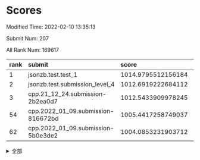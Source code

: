# Scores

Modified Time: 2022-02-10 13:35:13

Submit Num: 207

All Rank Num: 169617

| rank |               submit               |       score        |       sigma        | pk_num |
| :--- | :--------------------------------- | :----------------- | :----------------- | :----- |
| 1    | jsonzb.test.test_1                 | 1014.9795512156184 | 0.8730253014480766 | 3279   |
| 2    | jsonzb.test.submission_level_4     | 1012.6919222684112 | 0.8046827399824062 | 3279   |
| 3    | cpp.21_12_24.submission-2b2ea0d7   | 1012.5433909978245 | 0.7951087650417179 | 3278   |
| 54   | cpp.2022_01_09.submission-816672bd | 1005.4417258749037 | 0.7317234266239003 | 3281   |
| 62   | cpp.2022_01_09.submission-5b0e3de2 | 1004.0853231903712 | 0.7255543277199724 | 3276   |


<details>
<summary>全部</summary>

| rank |                 submit                 |       score        |       sigma        | pk_num |
| :--- | :------------------------------------- | :----------------- | :----------------- | :----- |
| 1    | jsonzb.test.test_1                     | 1014.9795512156184 | 0.8730253014480766 | 3279   |
| 2    | jsonzb.test.submission_level_4         | 1012.6919222684112 | 0.8046827399824062 | 3279   |
| 3    | cpp.21_12_24.submission-2b2ea0d7       | 1012.5433909978245 | 0.7951087650417179 | 3278   |
| 4    | gobigger.level_3.submission_level_3_34 | 1012.2021055274558 | 0.7761096820414757 | 3278   |
| 5    | gobigger.level_3.submission_level_3_8  | 1011.9371911186978 | 0.7929618183791544 | 3279   |
| 6    | gobigger.level_3.submission_level_3_42 | 1011.6228797724928 | 0.7693528057065633 | 3275   |
| 7    | gobigger.level_3.submission_level_3_31 | 1011.2306055603298 | 0.7889630112401914 | 3285   |
| 8    | gobigger.level_3.submission_level_3_12 | 1011.0119743721782 | 0.796115687956667  | 3278   |
| 9    | gobigger.level_3.submission_level_3_47 | 1011.0028756109725 | 0.7718946857149901 | 3279   |
| 10   | gobigger.level_3.submission_level_3_7  | 1010.9745422264433 | 0.7478446800797858 | 3278   |
| 11   | gobigger.level_3.submission_level_3_46 | 1010.8053375299222 | 0.7846572241842542 | 3281   |
| 12   | gobigger.level_3.submission_level_3_28 | 1010.7643470261653 | 0.7373084549537238 | 3270   |
| 13   | gobigger.level_3.submission_level_3_36 | 1010.748481626287  | 0.786416724997703  | 3286   |
| 14   | gobigger.level_3.submission_level_3_48 | 1010.7390575277335 | 0.7686985088058593 | 3280   |
| 15   | gobigger.level_3.submission_level_3_19 | 1010.5943331197212 | 0.7799336242573389 | 3280   |
| 16   | gobigger.level_3.submission_level_3_43 | 1010.5836738896348 | 0.750226812497639  | 3278   |
| 17   | gobigger.level_3.submission_level_3_25 | 1010.5740579932411 | 0.751102868007743  | 3279   |
| 18   | gobigger.level_3.submission_level_3_10 | 1010.5703995561354 | 0.7665547598487912 | 3277   |
| 19   | gobigger.level_3.submission_level_3_1  | 1010.4808870038433 | 0.761254661058983  | 3277   |
| 20   | gobigger.level_3.submission_level_3_23 | 1010.4383675538676 | 0.7615994822824877 | 3281   |
| 21   | gobigger.level_3.submission_level_3_9  | 1010.4262058847673 | 0.7917302628944566 | 3273   |
| 22   | gobigger.level_3.submission_level_3_17 | 1010.2209756766523 | 0.7615682525537348 | 3283   |
| 23   | gobigger.level_3.submission_level_3_22 | 1010.0485287518171 | 0.7569102368357392 | 3274   |
| 24   | gobigger.level_3.submission_level_3_40 | 1010.0200426341979 | 0.7660981429011969 | 3276   |
| 25   | gobigger.level_3.submission_level_3_0  | 1009.9399781967196 | 0.7390392026229153 | 3280   |
| 26   | gobigger.level_3.submission_level_3_3  | 1009.9208813452848 | 0.7541340709386635 | 3274   |
| 27   | gobigger.level_3.submission_level_3_4  | 1009.9139401714293 | 0.763886769929874  | 3274   |
| 28   | gobigger.level_3.submission_level_3_16 | 1009.8757914895962 | 0.7478849720749855 | 3274   |
| 29   | gobigger.level_3.submission_level_3_45 | 1009.7399314340249 | 0.7630440212446904 | 3280   |
| 30   | gobigger.level_3.submission_level_3_6  | 1009.732324568081  | 0.7512142870985636 | 3279   |
| 31   | gobigger.level_3.submission_level_3_13 | 1009.6644458048232 | 0.7761071486953769 | 3282   |
| 32   | gobigger.level_3.submission_level_3_27 | 1009.6583724810127 | 0.7336957784512159 | 3273   |
| 33   | gobigger.level_3.submission_level_3_38 | 1009.6367278206644 | 0.7616104870299577 | 3277   |
| 34   | gobigger.level_3.submission_level_3_26 | 1009.5920027686408 | 0.7669392124548179 | 3282   |
| 35   | gobigger.level_3.submission_level_3_49 | 1009.4770570203699 | 0.7417745048812567 | 3275   |
| 36   | gobigger.level_3.submission_level_3_35 | 1009.4586323724913 | 0.7466944021282362 | 3278   |
| 37   | gobigger.level_3.submission_level_3_2  | 1009.4471127049533 | 0.7422772883089973 | 3276   |
| 38   | gobigger.level_3.submission_level_3_41 | 1009.4299417609966 | 0.7638192719439724 | 3281   |
| 39   | gobigger.level_3.submission_level_3_18 | 1009.4274920788025 | 0.7511797834788816 | 3271   |
| 40   | gobigger.level_3.submission_level_3_30 | 1009.420134886906  | 0.7604653800064748 | 3281   |
| 41   | gobigger.level_3.submission_level_3_39 | 1009.3349663245841 | 0.7367383765452917 | 3277   |
| 42   | gobigger.level_3.submission_level_3_20 | 1009.3218458848213 | 0.7480717901569018 | 3276   |
| 43   | gobigger.level_3.submission_level_3_11 | 1009.2774536978161 | 0.7469243934583158 | 3281   |
| 44   | gobigger.level_3.submission_level_3_44 | 1009.220842452191  | 0.7424355773274507 | 3282   |
| 45   | gobigger.level_3.submission_level_3_29 | 1009.1729659950731 | 0.7444658744759495 | 3281   |
| 46   | gobigger.level_3.submission_level_3_5  | 1009.0665321461697 | 0.746378829521554  | 3274   |
| 47   | gobigger.level_3.submission_level_3_15 | 1008.9357679966901 | 0.7644848456761636 | 3274   |
| 48   | gobigger.level_3.submission_level_3_24 | 1008.8323288781336 | 0.7569548080684051 | 3279   |
| 49   | gobigger.level_3.submission_level_3_21 | 1008.7939010433684 | 0.7354217676073128 | 3280   |
| 50   | gobigger.level_3.submission_level_3_14 | 1008.7050571823054 | 0.7379487205604918 | 3279   |
| 51   | gobigger.level_3.submission_level_3_32 | 1008.5002042147643 | 0.7534619764811782 | 3278   |
| 52   | gobigger.level_3.submission_level_3_33 | 1008.4087105168221 | 0.7561648399890768 | 3281   |
| 53   | gobigger.level_3.submission_level_3_37 | 1008.2675092164309 | 0.7542792317381362 | 3278   |
| 54   | cpp.2022_01_09.submission-816672bd     | 1005.4417258749037 | 0.7317234266239003 | 3281   |
| 55   | gobigger.level_1.submission_level_1_31 | 1005.092767448101  | 0.7294006120148405 | 3275   |
| 56   | gobigger.level_1.submission_level_1_21 | 1004.9553168823245 | 0.7242534049439768 | 3276   |
| 57   | gobigger.level_1.submission_level_1_10 | 1004.8268870377722 | 0.7258698384049624 | 3282   |
| 58   | gobigger.level_1.submission_level_1_6  | 1004.6207258343532 | 0.7185464311409504 | 3280   |
| 59   | gobigger.level_1.submission_level_1_28 | 1004.3386525385303 | 0.7292705036341071 | 3277   |
| 60   | gobigger.level_1.submission_level_1_1  | 1004.331875290394  | 0.7200968620096676 | 3277   |
| 61   | gobigger.level_1.submission_level_1_33 | 1004.1067040852928 | 0.7046819098280634 | 3279   |
| 62   | cpp.2022_01_09.submission-5b0e3de2     | 1004.0853231903712 | 0.7255543277199724 | 3276   |
| 63   | gobigger.level_1.submission_level_1_5  | 1003.9760682014391 | 0.7293003722909318 | 3272   |
| 64   | gobigger.level_1.submission_level_1_41 | 1003.961136718459  | 0.7282239757418024 | 3281   |
| 65   | gobigger.level_1.submission_level_1_48 | 1003.9420337554313 | 0.7196136455983861 | 3271   |
| 66   | gobigger.level_1.submission_level_1_19 | 1003.9139062467757 | 0.7150016226551756 | 3271   |
| 67   | gobigger.level_1.submission_level_1_49 | 1003.8620389132003 | 0.715227843814728  | 3279   |
| 68   | gobigger.level_1.submission_level_1_26 | 1003.8572529617031 | 0.7159958695650053 | 3275   |
| 69   | gobigger.level_1.submission_level_1_29 | 1003.8016842528064 | 0.7249041022617504 | 3277   |
| 70   | gobigger.level_1.submission_level_1_34 | 1003.7890712076218 | 0.7266924368531341 | 3274   |
| 71   | gobigger.level_1.submission_level_1_43 | 1003.7848330263854 | 0.7110786672193429 | 3280   |
| 72   | gobigger.level_1.submission_level_1_23 | 1003.6933164032639 | 0.719632517496864  | 3278   |
| 73   | gobigger.level_1.submission_level_1_16 | 1003.5751795388229 | 0.7052524442776944 | 3278   |
| 74   | gobigger.level_1.submission_level_1_20 | 1003.5390156074276 | 0.7109578043203008 | 3278   |
| 75   | gobigger.level_1.submission_level_1_18 | 1003.4998054194497 | 0.7190211016536017 | 3272   |
| 76   | gobigger.level_1.submission_level_1_0  | 1003.4821424449066 | 0.712858027550999  | 3280   |
| 77   | gobigger.level_1.submission_level_1_4  | 1003.4026291603388 | 0.7108273750628875 | 3279   |
| 78   | gobigger.level_1.submission_level_1_42 | 1003.3998172840637 | 0.7326043436068603 | 3280   |
| 79   | gobigger.level_1.submission_level_1_11 | 1003.3967115220956 | 0.7017592163718297 | 3278   |
| 80   | gobigger.level_1.submission_level_1_27 | 1003.3102825773494 | 0.7182567701389493 | 3274   |
| 81   | gobigger.level_1.submission_level_1_8  | 1003.2447435349338 | 0.707772206902954  | 3279   |
| 82   | gobigger.level_1.submission_level_1_17 | 1003.1520638747451 | 0.7182739990142722 | 3276   |
| 83   | gobigger.level_1.submission_level_1_30 | 1003.1457175811489 | 0.7230994767896978 | 3277   |
| 84   | gobigger.level_1.submission_level_1_35 | 1002.9628708621277 | 0.7181983701278697 | 3283   |
| 85   | gobigger.level_1.submission_level_1_32 | 1002.9578964900212 | 0.7192734667847634 | 3275   |
| 86   | gobigger.level_1.submission_level_1_13 | 1002.9571906305149 | 0.70208777252357   | 3276   |
| 87   | gobigger.level_1.submission_level_1_12 | 1002.8403207426827 | 0.7239345859205497 | 3279   |
| 88   | gobigger.level_1.submission_level_1_15 | 1002.714805470496  | 0.7187048475329605 | 3275   |
| 89   | gobigger.level_1.submission_level_1_36 | 1002.6253899821197 | 0.6967958710766048 | 3277   |
| 90   | gobigger.level_1.submission_level_1_40 | 1002.5850076243917 | 0.7263571311939031 | 3274   |
| 91   | gobigger.level_1.submission_level_1_37 | 1002.5682001322726 | 0.7148470729267056 | 3278   |
| 92   | gobigger.level_1.submission_level_1_44 | 1002.5583922832843 | 0.7090802257845553 | 3276   |
| 93   | gobigger.level_1.submission_level_1_3  | 1002.4818921970465 | 0.719295044854352  | 3281   |
| 94   | gobigger.level_1.submission_level_1_2  | 1002.4537933294888 | 0.7081215857378116 | 3282   |
| 95   | gobigger.level_1.submission_level_1_14 | 1002.4440211390967 | 0.7111618594887255 | 3283   |
| 96   | gobigger.level_1.submission_level_1_22 | 1002.4405405737343 | 0.714777316444953  | 3274   |
| 97   | gobigger.level_1.submission_level_1_9  | 1002.3901416063591 | 0.7257167838968843 | 3278   |
| 98   | gobigger.level_1.submission_level_1_7  | 1002.2343424173978 | 0.7107707684668718 | 3278   |
| 99   | gobigger.level_1.submission_level_1_45 | 1002.2080160648062 | 0.7204429718666134 | 3278   |
| 100  | gobigger.level_1.submission_level_1_39 | 1002.1986696223051 | 0.7186071390685417 | 3275   |
| 101  | gobigger.level_1.submission_level_1_25 | 1002.1940802476742 | 0.7069328880244671 | 3274   |
| 102  | gobigger.level_1.submission_level_1_46 | 1002.1728302515594 | 0.708481788349999  | 3276   |
| 103  | gobigger.level_1.submission_level_1_47 | 1002.0098848584361 | 0.7197028988933868 | 3280   |
| 104  | gobigger.level_1.submission_level_1_24 | 1001.5256725697842 | 0.7105911176392653 | 3277   |
| 105  | gobigger.level_1.submission_level_1_38 | 1001.3668909061225 | 0.713770653891441  | 3271   |
| 106  | gobigger.random.submission_random_14   | 997.7126121988683  | 0.7123938880557669 | 3277   |
| 107  | gobigger.random.submission_random_28   | 997.5764549839749  | 0.7090878122793024 | 3281   |
| 108  | gobigger.random.submission_random_16   | 996.9270139754851  | 0.7037743420012452 | 3275   |
| 109  | gobigger.random.submission_random_20   | 996.7490577069744  | 0.7168104268029057 | 3272   |
| 110  | gobigger.random.submission_random_7    | 996.7016260588533  | 0.7047069418331715 | 3279   |
| 111  | gobigger.random.submission_random_12   | 996.5774400978232  | 0.7147400666697777 | 3277   |
| 112  | gobigger.random.submission_random_0    | 996.5313553774718  | 0.7137955075423725 | 3278   |
| 113  | gobigger.random.submission_random_1    | 996.5260792942097  | 0.7084292811501747 | 3279   |
| 114  | gobigger.random.submission_random_48   | 996.4275654601333  | 0.7099004197087431 | 3286   |
| 115  | gobigger.random.submission_random_34   | 996.4216455309819  | 0.7227629425181853 | 3280   |
| 116  | gobigger.random.submission_random_26   | 996.4040254900171  | 0.7021894371586291 | 3278   |
| 117  | gobigger.random.submission_random_24   | 996.3541544000452  | 0.7080736526188962 | 3275   |
| 118  | gobigger.random.submission_random_37   | 996.3497431347363  | 0.7107934347089863 | 3275   |
| 119  | gobigger.random.submission_random_23   | 996.0811360379395  | 0.7032361796875514 | 3279   |
| 120  | gobigger.random.submission_random_2    | 996.0667205108999  | 0.7094786525711739 | 3284   |
| 121  | gobigger.random.submission_random_47   | 996.0559931357328  | 0.7184982576805058 | 3276   |
| 122  | gobigger.random.submission_random_31   | 995.9571524436527  | 0.698713017743683  | 3283   |
| 123  | gobigger.random.submission_random_27   | 995.938295196818   | 0.6965039851710418 | 3278   |
| 124  | gobigger.random.submission_random_32   | 995.9302135448647  | 0.7031990559730827 | 3275   |
| 125  | gobigger.random.submission_random_42   | 995.8782999837547  | 0.7020203332500934 | 3276   |
| 126  | gobigger.random.submission_random_21   | 995.8551874737008  | 0.7140725291749694 | 3285   |
| 127  | gobigger.random.submission_random_38   | 995.8487774992467  | 0.7002944427866911 | 3280   |
| 128  | gobigger.random.submission_random_17   | 995.8051622397387  | 0.7022302656742978 | 3276   |
| 129  | gobigger.random.submission_random_46   | 995.7891190971851  | 0.7178184187796857 | 3279   |
| 130  | gobigger.random.submission_random_45   | 995.7565932563833  | 0.7134979860065755 | 3278   |
| 131  | gobigger.random.submission_random_41   | 995.7441959755764  | 0.7022336720624809 | 3280   |
| 132  | gobigger.random.submission_random_33   | 995.722080993927   | 0.7178645196306659 | 3279   |
| 133  | gobigger.random.submission_random_44   | 995.7156843538196  | 0.712251601246814  | 3275   |
| 134  | gobigger.random.submission_random_10   | 995.709003781672   | 0.7201854031943891 | 3281   |
| 135  | gobigger.random.submission_random_6    | 995.698464063906   | 0.7152993462382785 | 3280   |
| 136  | gobigger.random.submission_random_29   | 995.6903197847995  | 0.7207819071474135 | 3272   |
| 137  | gobigger.random.submission_random_40   | 995.6577917637163  | 0.709149050754225  | 3280   |
| 138  | gobigger.random.submission_random_8    | 995.6206287233041  | 0.7141268453954083 | 3277   |
| 139  | gobigger.random.submission_random_22   | 995.5438231122406  | 0.709186778171819  | 3273   |
| 140  | gobigger.random.submission_random_36   | 995.514934134798   | 0.7063437978677861 | 3277   |
| 141  | gobigger.random.submission_random_19   | 995.3325059423016  | 0.7201309679980717 | 3279   |
| 142  | gobigger.random.submission_random_11   | 995.3223853845325  | 0.7125536541822021 | 3280   |
| 143  | gobigger.random.submission_random_4    | 995.2767825735843  | 0.7049133143831374 | 3273   |
| 144  | gobigger.random.submission_random_43   | 995.2367978541026  | 0.7187947259005198 | 3279   |
| 145  | gobigger.random.submission_random_15   | 995.137606960736   | 0.7208011743739672 | 3280   |
| 146  | gobigger.random.submission_random_25   | 995.1018525872558  | 0.7045681941634099 | 3272   |
| 147  | gobigger.random.submission_random_39   | 995.0768314284157  | 0.7124766588780891 | 3274   |
| 148  | gobigger.random.submission_random_35   | 994.9766106709869  | 0.7159769542796414 | 3280   |
| 149  | gobigger.random.submission_random_9    | 994.8835179540349  | 0.724724035471654  | 3274   |
| 150  | gobigger.random.submission_random_30   | 994.8747269599705  | 0.7240805057116511 | 3275   |
| 151  | gobigger.random.submission_random_3    | 994.7449394140826  | 0.7090958256433978 | 3279   |
| 152  | gobigger.random.submission_random_18   | 994.6649956604697  | 0.7181831949254723 | 3277   |
| 153  | gobigger.random.submission_random_5    | 994.5400116320895  | 0.7182697302809392 | 3278   |
| 154  | gobigger.random.submission_random_13   | 994.4188489796683  | 0.7163617381540538 | 3275   |
| 155  | gobigger.random.submission_random_49   | 994.301515701916   | 0.7071019423297236 | 3274   |
| 156  | gobigger.level_2.submission_level_2_2  | 993.7132705472366  | 0.7321503574269451 | 3278   |
| 157  | gobigger.level_2.submission_level_2_3  | 993.5249854057766  | 0.7241206025749782 | 3281   |
| 158  | gobigger.level_2.submission_level_2_18 | 993.2889156565358  | 0.7331196835365669 | 3278   |
| 159  | gobigger.level_2.submission_level_2_43 | 993.1818124104205  | 0.7274010063027415 | 3275   |
| 160  | gobigger.level_2.submission_level_2_8  | 993.165638324805   | 0.7397291199552101 | 3278   |
| 161  | gobigger.level_2.submission_level_2_9  | 993.1520400070482  | 0.7319706853370638 | 3280   |
| 162  | gobigger.level_2.submission_level_2_15 | 993.1029311899912  | 0.7228370472636692 | 3274   |
| 163  | gobigger.level_2.submission_level_2_34 | 993.0604050100441  | 0.7308632080508745 | 3281   |
| 164  | gobigger.level_2.submission_level_2_38 | 993.0132728994008  | 0.7255295604339306 | 3278   |
| 165  | gobigger.level_2.submission_level_2_5  | 992.9351685023045  | 0.7486153298212318 | 3276   |
| 166  | gobigger.level_2.submission_level_2_23 | 992.8773381025148  | 0.745258550278508  | 3278   |
| 167  | gobigger.level_2.submission_level_2_11 | 992.8299734448058  | 0.734806406396748  | 3276   |
| 168  | gobigger.level_2.submission_level_2_46 | 992.7187016461015  | 0.7563774753710947 | 3275   |
| 169  | gobigger.level_2.submission_level_2_29 | 992.7079461193551  | 0.7575507865604209 | 3279   |
| 170  | gobigger.level_2.submission_level_2_37 | 992.5382585975154  | 0.7320094985983822 | 3277   |
| 171  | gobigger.level_2.submission_level_2_19 | 992.4785647903652  | 0.7449257343035492 | 3275   |
| 172  | gobigger.level_2.submission_level_2_27 | 992.456898224999   | 0.7333873588427738 | 3279   |
| 173  | gobigger.level_2.submission_level_2_1  | 992.4038916611815  | 0.741496465893245  | 3277   |
| 174  | gobigger.level_2.submission_level_2_12 | 992.3140950818924  | 0.7213269776964472 | 3284   |
| 175  | gobigger.level_2.submission_level_2_40 | 992.3098223891096  | 0.7494550876229586 | 3273   |
| 176  | gobigger.level_2.submission_level_2_49 | 992.3045002092379  | 0.7423788080598833 | 3276   |
| 177  | gobigger.level_2.submission_level_2_45 | 992.2831438302707  | 0.7553827332872551 | 3276   |
| 178  | gobigger.level_2.submission_level_2_13 | 992.2818686077967  | 0.7559266989237705 | 3276   |
| 179  | gobigger.level_2.submission_level_2_47 | 992.2639976698176  | 0.7452178886579374 | 3273   |
| 180  | gobigger.level_2.submission_level_2_44 | 992.2427425455043  | 0.7364570839607067 | 3276   |
| 181  | gobigger.level_2.submission_level_2_4  | 992.2339291555872  | 0.7547638501846531 | 3278   |
| 182  | gobigger.level_2.submission_level_2_17 | 992.2288632379186  | 0.7435704274635822 | 3278   |
| 183  | gobigger.level_2.submission_level_2_14 | 992.2081086295887  | 0.7395813796800189 | 3279   |
| 184  | gobigger.level_2.submission_level_2_0  | 992.1490508061921  | 0.7359396981498103 | 3280   |
| 185  | gobigger.level_2.submission_level_2_35 | 992.1455865744589  | 0.7618045401308469 | 3278   |
| 186  | gobigger.level_2.submission_level_2_7  | 992.1070476230677  | 0.747827258231907  | 3276   |
| 187  | gobigger.level_2.submission_level_2_48 | 992.0773879927331  | 0.7264967836542492 | 3283   |
| 188  | gobigger.level_2.submission_level_2_22 | 992.0594291001305  | 0.7416050441416816 | 3283   |
| 189  | gobigger.level_2.submission_level_2_6  | 991.9964854286685  | 0.7494877137446945 | 3275   |
| 190  | gobigger.level_2.submission_level_2_20 | 991.9777372410987  | 0.7385270596483422 | 3276   |
| 191  | gobigger.level_2.submission_level_2_21 | 991.9426110450682  | 0.75230089575679   | 3276   |
| 192  | gobigger.level_2.submission_level_2_24 | 991.9188218910793  | 0.7336910180013108 | 3278   |
| 193  | gobigger.level_2.submission_level_2_39 | 991.8433175807086  | 0.7567103320925368 | 3276   |
| 194  | gobigger.level_2.submission_level_2_31 | 991.8173391849003  | 0.7444096476925441 | 3282   |
| 195  | gobigger.level_2.submission_level_2_16 | 991.7833679255142  | 0.7469807902139047 | 3283   |
| 196  | gobigger.level_2.submission_level_2_33 | 991.6017381478131  | 0.7459397535778156 | 3276   |
| 197  | gobigger.level_2.submission_level_2_10 | 991.5924337721835  | 0.7444436835488042 | 3276   |
| 198  | gobigger.level_2.submission_level_2_28 | 991.5588491879312  | 0.7527178202899127 | 3278   |
| 199  | gobigger.level_2.submission_level_2_30 | 991.5233572931554  | 0.7572349982212037 | 3281   |
| 200  | gobigger.level_2.submission_level_2_26 | 991.477919252015   | 0.7462221724663131 | 3279   |
| 201  | gobigger.level_2.submission_level_2_42 | 991.2140733124543  | 0.7501830762773106 | 3275   |
| 202  | gobigger.level_2.submission_level_2_32 | 991.1972284380751  | 0.757580852676313  | 3284   |
| 203  | gobigger.level_2.submission_level_2_25 | 990.9669205309546  | 0.7479755920529572 | 3274   |
| 204  | gobigger.level_2.submission_level_2_36 | 990.894622785442   | 0.7454487633737722 | 3274   |
| 205  | gobigger.level_2.submission_level_2_41 | 989.8261620712248  | 0.7733817948539037 | 3276   |
| 206  | gobigger.none.submission_none_1        | 978.7387006874627  | 1.2004672614082343 | 3273   |
| 207  | gobigger.none.submission_none_0        | 978.1587117983324  | 1.2145134796519315 | 3279   |

</details>